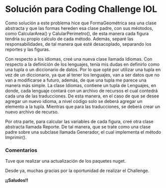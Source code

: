 
# Solución para Coding Challenge IOL 

Como solución a este problema hice que FormaGeométrica sea una clase abstracta y que las formas hereden esa clase padre, con sus méotodos, como CalcularArea() y CalularPerimetro(), de esta manera cada figura tendría su propio calculo de cada método. Además, separé las responsabilidades, de tal manera que esté desacoplado, separando los reportes y las figuras. 

Con respecto a los idiomas, creé una nueva clase llamada Idiomas. Con respecto a la definición de los lenguajes, tenía mis dudas en definirlo como una tupla o un diccionario de datos. Por lo que opté por utilizar una tupla en vez de un diccionario, ya que al tener los lenguajes, van a ser datos que no van a modificarse a futuro, además, de que una tupla me parece una manera más simple. La clase Idiomas, contiene un tupla de Lenguajes, en donde, cada lenguaje contará con un archivo de recursos el cual contedrá cada una de las traducciones. De esta manera, en el caso de que se desee agregar un nuevo idioma, a nivel código solo se deberá agregar un elemento a la tupla. Mientras que para las traducciones, se deberá crear un nuevo archivo de recurso. 

Por otra parte, para calcular las variables de cada figura, creé otra clase abstracta llamada Reporte. De tal manera, que se trate como una clase padre sobre una subclase llamada Generador, el cual implementa el método Imprimir(). 

### Comentarios

Tuve que realizar una actualización de los paquetes nuget.

Desde ya, muchas gracias por la oportunidad de realizar el Challenge. 

**¡¡Saludos!!**
